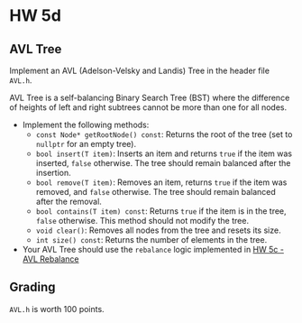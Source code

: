 # HW 5d

## AVL Tree

Implement an AVL (Adelson-Velsky and Landis) Tree in the header file `AVL.h`. 

AVL Tree is a self-balancing Binary Search Tree (BST) where the difference of heights of left and right subtrees cannot be more than one for all nodes.

- Implement the following methods:
  - `const Node* getRootNode() const`: Returns the root of the tree (set to `nullptr` for an empty tree).
  - `bool insert(T item)`: Inserts an item and returns `true` if the item was inserted, `false` otherwise. The tree should remain balanced after the insertion.
  - `bool remove(T item)`: Removes an item, returns `true` if the item was removed, and `false` otherwise. The tree should remain balanced after the removal.
  - `bool contains(T item) const`: Returns `true` if the item is in the tree, `false` otherwise. This method should not modify the tree.
  - `void clear()`: Removes all nodes from the tree and resets its size.
  - `int size() const`: Returns the number of elements in the tree.
- Your AVL Tree should use the `rebalance` logic implemented in [HW 5c - AVL Rebalance](../homework5c-avl-rebalance/instructions.md)
  
## Grading

`AVL.h` is worth 100 points.
